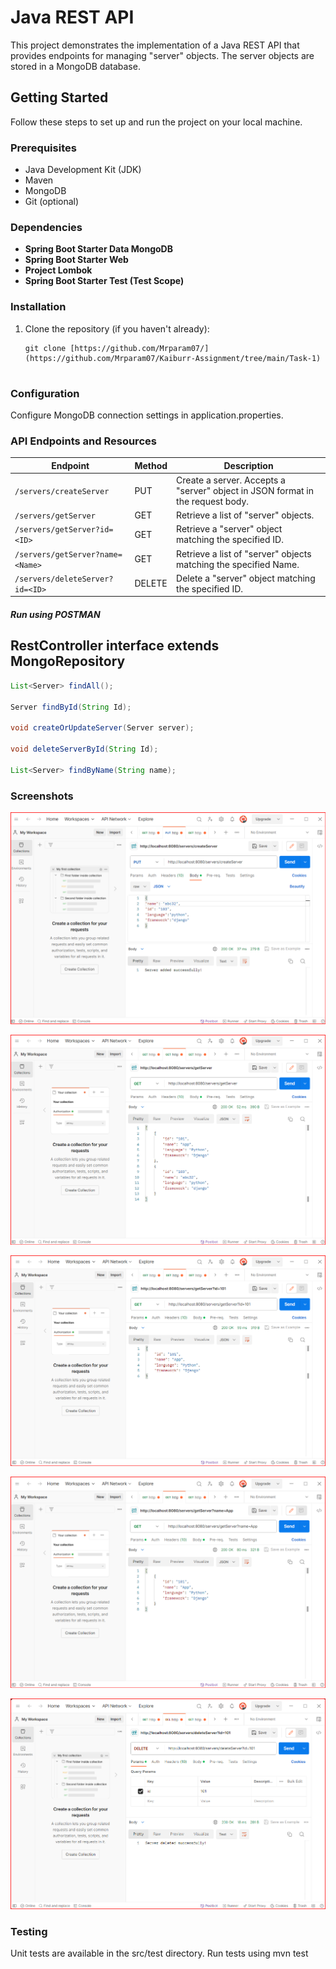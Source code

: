 # Java REST API

This project demonstrates the implementation of a Java REST API that provides endpoints for managing "server" objects. The server objects are stored in a MongoDB database. 

## Getting Started

Follow these steps to set up and run the project on your local machine.

### Prerequisites

- Java Development Kit (JDK)
- Maven
- MongoDB
- Git (optional)

### Dependencies

- **Spring Boot Starter Data MongoDB**
- **Spring Boot Starter Web**
- **Project Lombok**
- **Spring Boot Starter Test (Test Scope)**

### Installation

1. Clone the repository (if you haven't already):

   ```shell
   git clone [https://github.com/Mrparam07/](https://github.com/Mrparam07/Kaiburr-Assignment/tree/main/Task-1)


### Configuration
Configure MongoDB connection settings in application.properties.

### API Endpoints and Resources

| Endpoint | Method | Description |
| --- | --- | --- |
| `/servers/createServer` | PUT | Create a server. Accepts a "server" object in JSON format in the request body. |
| `/servers/getServer` | GET | Retrieve a list of "server" objects. |
| `/servers/getServer?id=<ID>` | GET | Retrieve a "server" object matching the specified ID. |
| `/servers/getServer?name=<Name>` | GET | Retrieve a list of "server" objects matching the specified Name. |
| `/servers/deleteServer?id=<ID>` | DELETE | Delete a "server" object matching the specified ID. |
##### Run using POSTMAN

## RestController interface extends MongoRepository

```java
List<Server> findAll();
    
Server findById(String Id);
    
void createOrUpdateServer(Server server);
    
void deleteServerById(String Id);
    
List<Server> findByName(String name);
```

### Screenshots

![PutPostManIO](https://github.com/Mrparam07/Kaiburr-Assignment/blob/main/Task-1/Screenshots/createServerTask1.png)

![GetAllServerPostManIO](https://github.com/Mrparam07/Kaiburr-Assignment/blob/main/Task-1/Screenshots/getServerTask1.png)

![GetServByIdPostManIO](https://github.com/Mrparam07/Kaiburr-Assignment/blob/main/Task-1/Screenshots/getServerByIDTask1.png)

![GetServByNamePostManIO](https://github.com/Mrparam07/Kaiburr-Assignment/blob/main/Task-1/Screenshots/getServerByNameTask1.png)

![DelPostManIO](https://github.com/Mrparam07/Kaiburr-Assignment/blob/main/Task-1/Screenshots/deleteServerTask1.png)

### Testing
Unit tests are available in the src/test directory. Run tests using mvn test
